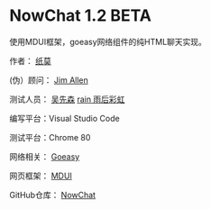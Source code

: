 # NowChat 1.2 BETA
使用MDUI框架，goeasy网络组件的纯HTML聊天实现。

作者：
            [纸莫](https://papernote.cn/)
            
(伪）顾问：
            [Jim Allen](https://github.com/jim1756999)

测试人员：  [吴先森](https://www.wunote.cn/)
            [rain 雨后彩虹](https://www.rainlab.top/)

编写平台：Visual Studio Code

测试平台：Chrome 80

网络相关：
            [Goeasy](https://goeasy.io/)

网页框架：
            [MDUI](https://mdui.org/)

GitHub仓库：
            [NowChat](https://github.com/zhimochina/NowChat)